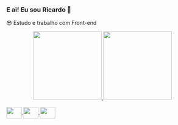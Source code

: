 ### E ai! Eu sou Ricardo 🚀

  😎 Estudo e trabalho com Front-end
<div align="center" style = "display= inline_block">
  <a href="https://github.com/rafaballerini">
  <img height="180em" src="https://github-readme-stats.vercel.app/api?username=Ricardo-Matheus&show_icons=true&theme=dracula&include_all_commits=true&count_private=true"/>
  <img height="180em" src="https://github-readme-stats.vercel.app/api/top-langs/?username=Ricardo-Matheus&layout=compact&langs_count=7&theme=dracula"/>
</div>
<div style="display: inline_block"><br>
<img align = center height =30 width =40 src="https://cdn.jsdelivr.net/gh/devicons/devicon/icons/html5/html5-original.svg" /> 
<img align = center height =30 width =40 src="https://cdn.jsdelivr.net/gh/devicons/devicon/icons/css3/css3-original.svg" />
<img align = center height =30 width =40 src="https://cdn.jsdelivr.net/gh/devicons/devicon/icons/javascript/javascript-original.svg" />
          
</div>
